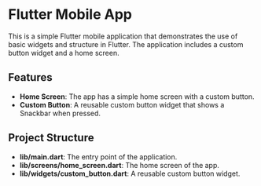 # Flutter Mobile App

This is a simple Flutter mobile application that demonstrates the use of basic widgets and structure in Flutter. The application includes a custom button widget and a home screen.

## Features

- **Home Screen**: The app has a simple home screen with a custom button.
- **Custom Button**: A reusable custom button widget that shows a Snackbar when pressed.

## Project Structure

- **lib/main.dart**: The entry point of the application.
- **lib/screens/home_screen.dart**: The home screen of the app.
- **lib/widgets/custom_button.dart**: A reusable custom button widget.

